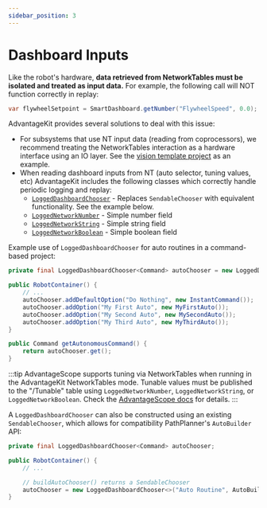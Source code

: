 ```yaml
---
sidebar_position: 3
---
```


# Dashboard Inputs

Like the robot's hardware, **data retrieved from NetworkTables must be isolated and treated as input data.** For example, the following call will NOT function correctly in replay:

```java
var flywheelSetpoint = SmartDashboard.getNumber("FlywheelSpeed", 0.0);
```

AdvantageKit provides several solutions to deal with this issue:

- For subsystems that use NT input data (reading from coprocessors), we recommend treating the NetworkTables interaction as a hardware interface using an IO layer. See the [vision template project](/getting-started/template-projects/vision-template) as an example.
- When reading dashboard inputs from NT (auto selector, tuning values, etc) AdvantageKit includes the following classes which correctly handle periodic logging and replay:
  - [`LoggedDashboardChooser`](https://github.com/Mechanical-Advantage/AdvantageKit/blob/main/junction/core/src/org/littletonrobotics/junction/networktables/LoggedDashboardChooser.java) - Replaces `SendableChooser` with equivalent functionality. See the example below.
  - [`LoggedNetworkNumber`](https://github.com/Mechanical-Advantage/AdvantageKit/blob/main/junction/core/src/org/littletonrobotics/junction/networktables/LoggedNetworkNumber.java) - Simple number field
  - [`LoggedNetworkString`](https://github.com/Mechanical-Advantage/AdvantageKit/blob/main/junction/core/src/org/littletonrobotics/junction/networktables/LoggedNetworkString.java) - Simple string field
  - [`LoggedNetworkBoolean`](https://github.com/Mechanical-Advantage/AdvantageKit/blob/main/junction/core/src/org/littletonrobotics/junction/networktables/LoggedNetworkBoolean.java) - Simple boolean field

Example use of `LoggedDashboardChooser` for auto routines in a command-based project:

```java
private final LoggedDashboardChooser<Command> autoChooser = new LoggedDashboardChooser<>("Auto Routine");

public RobotContainer() {
    // ...
    autoChooser.addDefaultOption("Do Nothing", new InstantCommand());
    autoChooser.addOption("My First Auto", new MyFirstAuto());
    autoChooser.addOption("My Second Auto", new MySecondAuto());
    autoChooser.addOption("My Third Auto", new MyThirdAuto());
}

public Command getAutonomousCommand() {
    return autoChooser.get();
}
```

:::tip
AdvantageScope supports tuning via NetworkTables when running in the AdvantageKit NetworkTables mode. Tunable values must be published to the "/Tunable" table using `LoggedNetworkNumber`, `LoggedNetworkString`, or `LoggedNetworkBoolean`. Check the [AdvantageScope docs](https://docs.advantagescope.org/getting-started/connect-live#tuning-with-advantagekit) for details.
:::

A `LoggedDashboardChooser` can also be constructed using an existing `SendableChooser`, which allows for compatibility PathPlanner's `AutoBuilder` API:

```java
private final LoggedDashboardChooser<Command> autoChooser;

public RobotContainer() {
    // ...

    // buildAutoChooser() returns a SendableChooser
    autoChooser = new LoggedDashboardChooser<>("Auto Routine", AutoBuilder.buildAutoChooser());
}
```
